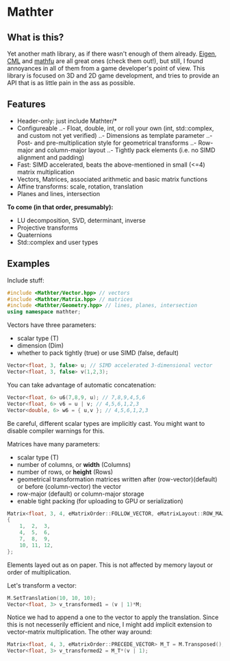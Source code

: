 Mathter
===

What is this?
---
Yet another math library, as if there wasn't enough of them already. [Eigen](http://eigen.tuxfamily.org/), [CML](http://cmldev.net/) and [mathfu](https://github.com/google/mathfu) are all great ones (check them out!), but still, I found annoyances in all of them from a game developer's point of view. This library is focused on 3D and 2D game development, and tries to provide an API that is as little pain in the ass as possible.

Features
---
- Header-only: just include Mathter/*
- Configureable
..- Float, double, int, or roll your own (int, std::complex, and custom not yet verified)
..- Dimensions as template parameter
..- Post- and pre-multiplication style for geometrical transforms
..- Row-major and column-major layout
..- Tightly pack elements (i.e. no SIMD alignment and padding)
- Fast: SIMD accelerated, beats the above-mentioned in small (<=4) matrix multiplication
- Vectors, Matrices, associated arithmetic and basic matrix functions
- Affine transforms: scale, rotation, translation
- Planes and lines, intersection

**To come (in that order, presumably):**
- LU decomposition, SVD, determinant, inverse
- Projective transforms
- Quaternions
- Std::complex and user types

Examples
---
Include stuff:
```c++
#include <Mathter/Vector.hpp> // vectors
#include <Mathter/Matrix.hpp> // matrices
#include <Mathter/Geometry.hpp> // lines, planes, intersection
using namespace mathter;
```

Vectors have three parameters:
- scalar type (T)
- dimension (Dim)
- whether to pack tightly (true) or use SIMD (false, default)
```c++
Vector<float, 3, false> u; // SIMD accelerated 3-dimensional vector
Vector<float, 3, false> v(1,2,3);
```

You can take advantage of automatic concatenation:
```c++
Vector<float, 6> u6(7,8,9, u); // 7,8,9,4,5,6
Vector<float, 6> v6 = u | v; // 4,5,6,1,2,3
Vector<double, 6> w6 = { u,v }; // 4,5,6,1,2,3
```
Be careful, different scalar types are implicitly cast. You might want to disable compiler warnings for this.

Matrices have many parameters:
- scalar type (T)
- number of columns, or **width** (Columns)
- number of rows, or **height** (Rows)
- geometrical transformation matrices written after (row-vector)(default) or before (column-vector) the vector
- row-major (default) or column-major storage
- enable tight packing (for uploading to GPU or serialization)
```c++
Matrix<float, 3, 4, eMatrixOrder::FOLLOW_VECTOR, eMatrixLayout::ROW_MAJOR, false> M =
{
	1,	2,	3,
	4,	5,	6,
	7,	8,	9,
	10,	11,	12,
};
```
Elements layed out as on paper. This is not affected by memory layout or order of multiplication.

Let's transform a vector:
```c++
M.SetTranslation(10, 10, 10);
Vector<float, 3> v_transformed1 = (v | 1)*M;
```
Notice we had to append a one to the vector to apply the translation. Since this is not necesserily efficient and nice, I might add implicit extension to vector-matrix multiplication.
The other way around:
```c++
Matrix<float, 4, 3, eMatrixOrder::PRECEDE_VECTOR> M_T = M.Transposed();
Vector<float, 3> v_transformed2 = M_T*(v | 1);
```



















